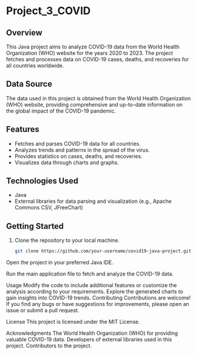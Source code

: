# Project_3_COVID
## Overview
This Java project aims to analyze COVID-19 data from the World Health Organization (WHO) website for the years 2020 to 2023. The project fetches and processes data on COVID-19 cases, deaths, and recoveries for all countries worldwide.

## Data Source
The data used in this project is obtained from the World Health Organization (WHO) website, providing comprehensive and up-to-date information on the global impact of the COVID-19 pandemic.

## Features
- Fetches and parses COVID-19 data for all countries.
- Analyzes trends and patterns in the spread of the virus.
- Provides statistics on cases, deaths, and recoveries.
- Visualizes data through charts and graphs.

## Technologies Used
- Java
- External libraries for data parsing and visualization (e.g., Apache Commons CSV, JFreeChart)

## Getting Started
1. Clone the repository to your local machine.
   ```bash
   git clone https://github.com/your-username/covid19-java-project.git
Open the project in your preferred Java IDE.

Run the main application file to fetch and analyze the COVID-19 data.

Usage
Modify the code to include additional features or customize the analysis according to your requirements.
Explore the generated charts to gain insights into COVID-19 trends.
Contributing
Contributions are welcome! If you find any bugs or have suggestions for improvements, please open an issue or submit a pull request.

License
This project is licensed under the MIT License.

Acknowledgments
The World Health Organization (WHO) for providing valuable COVID-19 data.
Developers of external libraries used in this project.
Contributors to the project.
